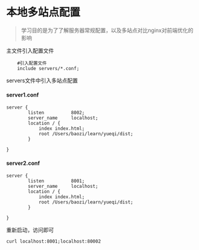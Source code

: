 # 本地多站点配置

> 学习目的是为了了解服务器常规配置，以及多站点对比nginx对前端优化的影响

主文件引入配置文件

```
    #引入配置文件
    include servers/*.conf;
```

servers文件中引入多站点配置

#### server1.conf

```
server {
        listen          8002;
        server_name     localhost;
        location / {
            index index.html;
            root /Users/baozi/learn/yueqi/dist;
        }

}
```

#### server2.conf

```
server {
        listen          8001;
        server_name     localhost;
        location / {
            index index.html;
            root /Users/baozi/learn/yueqi/dist;
        }

}
```

重新启动，访问即可

```
curl localhost:8001;localhost:80002
```



